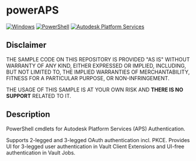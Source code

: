 # powerAPS

[![Windows](https://img.shields.io/badge/Platform-Windows-lightgray.svg)](https://www.microsoft.com/en-us/windows/)
[![PowerShell](https://img.shields.io/badge/PowerShell-5.1-blue.svg)](https://microsoft.com/PowerShell/)
[![Autodesk Platform Services](https://img.shields.io/badge/Autodesk%20APS%20Authentication-V2-yellow.svg)](https://aps.autodesk.com/)

## Disclaimer

THE SAMPLE CODE ON THIS REPOSITORY IS PROVIDED "AS IS" WITHOUT WARRANTY OF ANY KIND, EITHER EXPRESSED OR IMPLIED, INCLUDING, BUT NOT LIMITED TO, THE IMPLIED WARRANTIES OF MERCHANTABILITY, FITNESS FOR A PARTICULAR PURPOSE, OR NON-INFRINGEMENT.

THE USAGE OF THIS SAMPLE IS AT YOUR OWN RISK AND **THERE IS NO SUPPORT** RELATED TO IT.

## Description
PowerShell cmdlets for Autodesk Platform Services (APS) Authentication.

Supports 2-legged and 3-legged OAuth authentication incl. PKCE. Provides UI for 3-legged user authentication in Vault Client Extensions and UI-free authentication in Vault Jobs.
